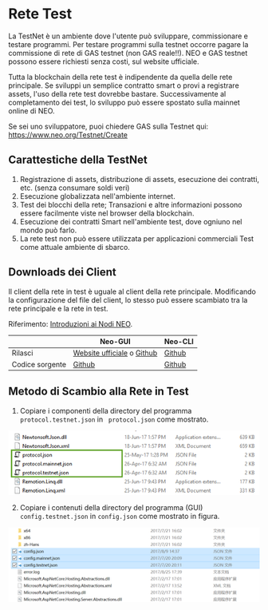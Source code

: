 # Rete  Test

La TestNet è un ambiente dove l'utente può sviluppare, commissionare e testare programmi. Per testare programmi sulla testnet occorre pagare la commissione di rete di GAS testnet (non GAS reale!!). NEO e GAS testnet possono essere richiesti senza costi, sul website ufficiale. 

Tutta la blockchain della rete test è indipendente da quella delle rete principale. Se sviluppi un semplice contratto smart o provi a registrare assets, l'uso della rete test dovrebbe bastare. Successivamente al completamento dei test, lo sviluppo può essere spostato sulla mainnet online di NEO.

Se sei uno sviluppatore, puoi chiedere GAS sulla Testnet qui: https://www.neo.org/Testnet/Create

## Carattestiche della TestNet 

1. Registrazione di assets, distribuzione di assets, esecuzione dei contratti, etc. (senza consumare soldi veri)
2. Esecuzione globalizzata nell'ambiente internet. 
3. Test dei blocchi della rete; Transazioni e altre informazioni possono essere facilmente viste nel browser della blockchain.
4. Esecuzione dei contratti Smart nell'ambiente test, dove ogniuno nel mondo può farlo.
5. La rete test non può essere utilizzata per applicazioni commerciali Test come attuale ambiente di sbarco.

## Downloads dei Client

Il client della rete in test è uguale al client della rete principale. Modificando la configurazione del file del client, lo stesso può essere scambiato tra la rete principale e la rete in test.

Riferimento: [Introduzioni ai Nodi NEO](introduction.md).

|      | Neo-GUI                        | Neo-CLI                        |
| ---- | ---------------------------------------- | ---------------------------------------- |
| Rilasci | [Website ufficiale](https://www.neo.org/download) o [Github](https://github.com/neo-project/neo-gui/releases) | [Github](https://github.com/neo-project/neo-cli/releases) |
| Codice sorgente| [Github](https://github.com/neo-project/neo-gui) | [Github](https://github.com/neo-project/neo-cli) |

## Metodo di Scambio alla Rete in Test 

1. Copiare i componenti della directory del programma `protocol.testnet.json` in ` protocol.json` come mostrato.

![image](/assets/testnet_1.png)

2. Copiare i contenuti della directory del programma (GUI) `config.testnet.json` in `config.json` come mostrato in figura.

![image](/assets/testnet_2_v2.png)
